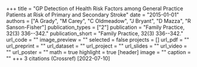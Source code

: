 +++
title = "GP Detection of Health Risk Factors among General Practice Patients at Risk of Primary and Secondary Stroke"
date = "2015-01-01"
authors = ["A Grady", "M Carey", "C Oldmeadow", "J Bryant", "D Mazza", "R Sanson-Fisher"]
publication_types = ["2"]
publication = "Family Practice, 32(3) 336--342."
publication_short = "Family Practice, 32(3) 336--342."
url_code = ""
image_preview = ""
selected = false
projects = []
url_pdf = ""
url_preprint = ""
url_dataset = ""
url_project = ""
url_slides = ""
url_video = ""
url_poster = ""
math = true
highlight = true
[header]
image = ""
caption = ""
+++
3 citations (Crossref) [2022-07-10]
